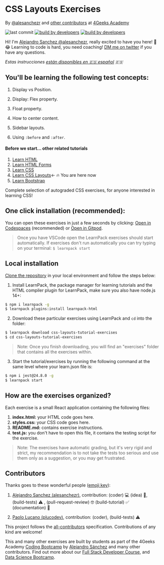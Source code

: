 <!-- hide -->
# CSS Layouts Exercises

By [@alesanchezr](https://twitter.com/alesanchezr) and [other contributors](https://github.com/4GeeksAcademy/css-layouts-tutorial-exercises/graphs/contributors) at [4Geeks Academy](http://4geeksacademy.co/)

![last commit](https://img.shields.io/github/last-commit/4geeksacademy/css-layouts-tutorial-exercises)
[![build by developers](https://img.shields.io/badge/build_by-Developers-blue)](https://breatheco.de)
[![build by developers](https://img.shields.io/twitter/follow/4geeksacademy?style=social&logo=twitter)](https://twitter.com/4geeksacademy)

Hi! I'm [Alejandro Sanchez @alesanchezr](https://github.com/alesanchezr), really excited to have you here! 🎉 😂 Learning to code is hard, you need coaching! [DM me on twitter](https://twitter.com/alesanchezr) if you have any questions. 

*Estas instrucciones [están disponibles en 🇪🇸 español](https://github.com/4GeeksAcademy/css-layouts-tutorial-exercises/blob/master/README.es.md) :es:*
<!-- endhide -->

## You'll be learning the following test concepts:

1. Display vs Position.

2. Display: Flex property.

3. Float property.

4. How to center content.

5. Sidebar layouts.

6. Using `:before` and `:after`.

<!-- hide -->
#### Before we start... other related tutorials</h4>
<ol>
  <li><a href="https://github.com/4GeeksAcademy/html-tutorial-exercises-course">Learn HTML</a></li>
  <li><a href="https://github.com/4GeeksAcademy/html-forms-tutorial-exercises">Learn HTML Forms</a></li>
  <li><a href="https://github.com/4GeeksAcademy/css-tutorial-exercises-course">Learn CSS</a></li>
  <li><a href="https://github.com/4GeeksAcademy/css-layouts-tutorial-exercises">Learn CSS Layouts</a>← 🔥 You are here now</li>
  <li><a href="https://github.com/4GeeksAcademy/bootstrap-exercises-tutorial">Learn Bootstrap</a></li>
</ol>
Complete selection of autograded CSS exercises, for anyone interested in learning CSS!

## One click installation (recommended):

You can open these exercises in just a few seconds by clicking: [Open in Codespaces](https://codespaces.new/?repo=4GeeksAcademy/css-layouts-tutorial-exercises) (recommended) or [Open in Gitpod](https://gitpod.io#https://github.com/4GeeksAcademy/css-layouts-tutorial-exercises.git).

> Once you have VSCode open the LearnPack exercises should start automatically. If exercises don't run automatically you can try typing on your terminal: `$ learnpack start`

## Local installation

[Clone the repository](https://4geeks.com/how-to/github-clone-repository) in your local environment and follow the steps below:

1. Install LearnPack, the package manager for learning tutorials and the HTML compiler plugin for LearnPack, make sure you also have node.js 14+:

```bash
$ npm i learnpack -g
$ learnpack plugins:install learnpack-html
```

2. Download these particular exercises using LearnPack and `cd` into the folder:

```bash
$ learnpack download css-layouts-tutorial-exercises
$ cd css-layouts-tutorial-exercises
```

> Note: Once you finish downloading, you will find an "exercises" folder that contains all the exercises within.

3. Start the tutorial/exercises by running the following command at the same level where your learn.json file is:

```bash
$ npm i jest@24.8.0 -g
$ learnpack start
```

<!-- endhide -->

## How are the exercises organized?

Each exercise is a small React application containing the following files:

1. **index.html:** your HTML code goes here.
2. **styles.css:** your CSS code goes here.
3. **README.md:** contains exercise instructions.
4. **test.js:** you don't have to open this file, it contains the testing script for the exercise.

> Note: The exercises have automatic grading, but it's very rigid and strict, my recommendation is to not take the tests too serious and use them only as a suggestion, or you may get frustrated.

## Contributors

Thanks goes to these wonderful people ([emoji key](https://github.com/kentcdodds/all-contributors#emoji-key)):

1. [Alejandro Sanchez (alesanchezr)](https://github.com/alesanchezr), contribution: (coder)  💻 (idea) 🤔, (build-tests) ⚠️ , (pull-request-review) 🤓 
(build-tutorial) ✅  (documentation) 📖

2. [Paolo Lucano (plucodev)](https://github.com/plucodev), contribution: (coder), (build-tests)  ⚠️ 

This project follows the [all-contributors](https://github.com/kentcdodds/all-contributors) specification. Contributions of any kind are welcome!

This and many other exercises are built by students as part of the 4Geeks Academy [Coding Bootcamp](https://4geeksacademy.com/us/coding-bootcamp) by [Alejandro Sánchez](https://twitter.com/alesanchezr) and many other contributors. Find out more about our [Full Stack Developer Course](https://4geeksacademy.com/us/coding-bootcamps/part-time-full-stack-developer), and  [Data Science Bootcamp](https://4geeksacademy.com/us/coding-bootcamps/datascience-machine-learning).
